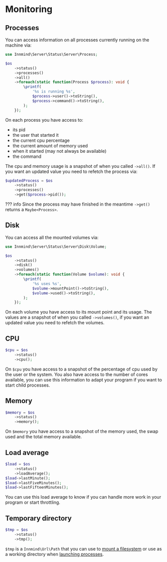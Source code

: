 # Monitoring

## Processes

You can access information on all processes currently running on the machine via:

```php
use Innmind\Server\Status\Server\Process;

$os
    ->status()
    ->processes()
    ->all()
    ->foreach(static function(Process $process): void {
        \printf(
            '%s is running %s',
            $process->user()->toString(),
            $process->command()->toString(),
        );
    });
```

On each process you have access to:

- its pid
- the user that started it
- the current cpu percentage
- the current amount of memory used
- when it started (may not always be available)
- the command

The cpu and memory usage is a snapshot of when you called `->all()`. If you want an updated value you need to refetch the process via:

```php
$updatedProcess = $os
    ->status()
    ->processes()
    ->get($process->pid());
```

??? info
    Since the process may have finished in the meantime `->get()` returns a `Maybe<Process>`.

## Disk

You can access all the mounted volumes via:

```php
use Innmind\Server\Status\Server\Disk\Volume;

$os
    ->status()
    ->disk()
    ->volumes()
    ->foreach(static function(Volume $volume): void {
        \printf(
            '%s uses %s',
            $volume->mountPoint()->toString(),
            $volume->used()->toString(),
        );
    });
```

On each volume you have access to its mount point and its usage. The values are a snapshot of when you called `->volumes()`, if you want an updated value you need to refetch the volumes.

## CPU

```php
$cpu = $os
    ->status()
    ->cpu();
```

On `$cpu` you have access to a snapshot of the percentage of cpu used by the user or the system. You also have access to the number of cores available, you can use this information to adapt your program if you want to start child processes.

## Memory

```php
$memory = $os
    ->status()
    ->memory();
```

On `$memory` you have access to a snapshot of the memory used, the swap used and the total memory available.

## Load average

```php
$load = $os
    ->status()
    ->loadAverage();
$load->lastMinute();
$load->lastFiveMinutes();
$load->lastFifteenMinutes();
```

You can use this load average to know if you can handle more work in your program or start throttling.

## Temporary directory

```php
$tmp = $os
    ->status()
    ->tmp();
```

`$tmp` is a `Innmind\Url\Path` that you can use to [mount a filesystem](filesystem.md) or use as a working directory when [launching processes](processes.md).
